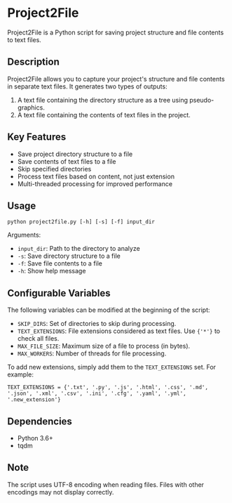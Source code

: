 # Project2File

Project2File is a Python script for saving project structure and file contents to text files.

## Description

Project2File allows you to capture your project's structure and file contents in separate text files. It generates two types of outputs:

1. A text file containing the directory structure as a tree using pseudo-graphics.
2. A text file containing the contents of text files in the project.

## Key Features

- Save project directory structure to a file
- Save contents of text files to a file
- Skip specified directories
- Process text files based on content, not just extension
- Multi-threaded processing for improved performance

## Usage
```
python project2file.py [-h] [-s] [-f] input_dir
```

Arguments:
- `input_dir`: Path to the directory to analyze
- `-s`: Save directory structure to a file
- `-f`: Save file contents to a file
- `-h`: Show help message

## Configurable Variables

The following variables can be modified at the beginning of the script:

- `SKIP_DIRS`: Set of directories to skip during processing.
- `TEXT_EXTENSIONS`: File extensions considered as text files. Use `{'*'}` to check all files.
- `MAX_FILE_SIZE`: Maximum size of a file to process (in bytes).
- `MAX_WORKERS`: Number of threads for file processing.

To add new extensions, simply add them to the `TEXT_EXTENSIONS` set. For example:
```
TEXT_EXTENSIONS = {'.txt', '.py', '.js', '.html', '.css', '.md', '.json', '.xml', '.csv', '.ini', '.cfg', '.yaml', '.yml', '.new_extension'}
```

## Dependencies

- Python 3.6+
- tqdm

## Note

The script uses UTF-8 encoding when reading files. Files with other encodings may not display correctly.
